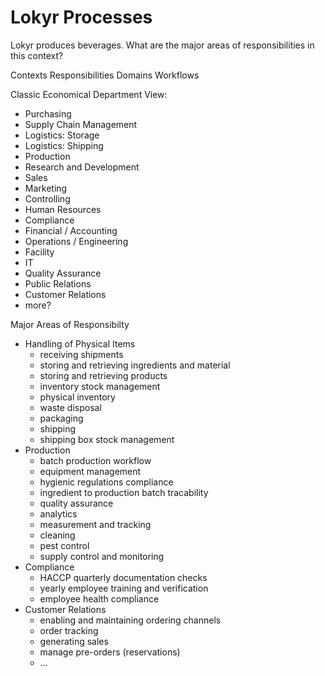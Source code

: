 # Lokyr Processes
Lokyr produces beverages. What are the major areas of responsibilities
in this context?

Contexts
Responsibilities
Domains
Workflows

Classic Economical Department View:
 - Purchasing
 - Supply Chain Management
 - Logistics: Storage
 - Logistics: Shipping
 - Production
 - Research and Development
 - Sales
 - Marketing
 - Controlling
 - Human Resources
 - Compliance
 - Financial / Accounting
 - Operations / Engineering
 - Facility
 - IT
 - Quality Assurance
 - Public Relations
 - Customer Relations
 - more?

Major Areas of Responsibilty
 - Handling of Physical Items
   - receiving shipments
   - storing and retrieving ingredients and material
   - storing and retrieving products
   - inventory stock management
   - physical inventory
   - waste disposal
   - packaging
   - shipping
   - shipping box stock management
 - Production
   - batch production workflow
   - equipment management
   - hygienic regulations compliance
   - ingredient to production batch tracability
   - quality assurance
   - analytics
   - measurement and tracking
   - cleaning
   - pest control
   - supply control and monitoring
 - Compliance
   - HACCP quarterly documentation checks
   - yearly employee training and verification
   - employee health compliance
 - Customer Relations
   - enabling and maintaining ordering channels
   - order tracking
   - generating sales
   - manage pre-orders (reservations)
   - ...

